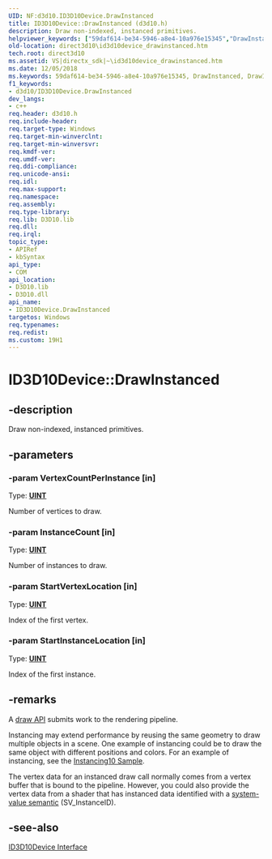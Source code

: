 ```yaml
---
UID: NF:d3d10.ID3D10Device.DrawInstanced
title: ID3D10Device::DrawInstanced (d3d10.h)
description: Draw non-indexed, instanced primitives.
helpviewer_keywords: ["59daf614-be34-5946-a8e4-10a976e15345","DrawInstanced","DrawInstanced method [Direct3D 10]","DrawInstanced method [Direct3D 10]","ID3D10Device interface","ID3D10Device interface [Direct3D 10]","DrawInstanced method","ID3D10Device.DrawInstanced","ID3D10Device::DrawInstanced","d3d10/ID3D10Device::DrawInstanced","direct3d10.id3d10device_drawinstanced"]
old-location: direct3d10\id3d10device_drawinstanced.htm
tech.root: direct3d10
ms.assetid: VS|directx_sdk|~\id3d10device_drawinstanced.htm
ms.date: 12/05/2018
ms.keywords: 59daf614-be34-5946-a8e4-10a976e15345, DrawInstanced, DrawInstanced method [Direct3D 10], DrawInstanced method [Direct3D 10],ID3D10Device interface, ID3D10Device interface [Direct3D 10],DrawInstanced method, ID3D10Device.DrawInstanced, ID3D10Device::DrawInstanced, d3d10/ID3D10Device::DrawInstanced, direct3d10.id3d10device_drawinstanced
f1_keywords:
- d3d10/ID3D10Device.DrawInstanced
dev_langs:
- c++
req.header: d3d10.h
req.include-header: 
req.target-type: Windows
req.target-min-winverclnt: 
req.target-min-winversvr: 
req.kmdf-ver: 
req.umdf-ver: 
req.ddi-compliance: 
req.unicode-ansi: 
req.idl: 
req.max-support: 
req.namespace: 
req.assembly: 
req.type-library: 
req.lib: D3D10.lib
req.dll: 
req.irql: 
topic_type:
- APIRef
- kbSyntax
api_type:
- COM
api_location:
- D3D10.lib
- D3D10.dll
api_name:
- ID3D10Device.DrawInstanced
targetos: Windows
req.typenames: 
req.redist: 
ms.custom: 19H1
---
```


# ID3D10Device::DrawInstanced


## -description


Draw non-indexed, instanced primitives.


## -parameters




### -param VertexCountPerInstance [in]

Type: <b><a href="https://docs.microsoft.com/windows/desktop/WinProg/windows-data-types">UINT</a></b>

Number of vertices to draw.


### -param InstanceCount [in]

Type: <b><a href="https://docs.microsoft.com/windows/desktop/WinProg/windows-data-types">UINT</a></b>

Number of instances to draw.


### -param StartVertexLocation [in]

Type: <b><a href="https://docs.microsoft.com/windows/desktop/WinProg/windows-data-types">UINT</a></b>

Index of the first vertex.


### -param StartInstanceLocation [in]

Type: <b><a href="https://docs.microsoft.com/windows/desktop/WinProg/windows-data-types">UINT</a></b>

Index of the first instance.


## -remarks



A <a href="https://docs.microsoft.com/windows/desktop/direct3d11/d3d10-graphics-programming-guide-input-assembler-stage-getting-started">draw API</a> submits work to the rendering pipeline.

Instancing may extend performance by reusing the same geometry to draw multiple objects in a scene. One example of instancing could be to draw the same object with different positions and colors. For an example of instancing, see the <a href="https://msdn.microsoft.com/library/Ee416415(v=VS.85).aspx">Instancing10 Sample</a>.

The vertex data for an instanced draw call normally comes from a vertex buffer that is bound to the pipeline. However, you could also provide the vertex data from a shader that has instanced data identified with a <a href="https://docs.microsoft.com/windows/desktop/direct3dhlsl/dx-graphics-hlsl-semantics">system-value semantic</a> (SV_InstanceID).




## -see-also




<a href="https://docs.microsoft.com/windows/desktop/api/d3d10/nn-d3d10-id3d10device">ID3D10Device Interface</a>
 

 

